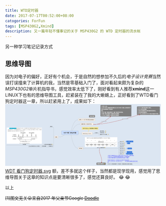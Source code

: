 ```yaml
---
title: WTD定时器
date: 2017-07-17T00:52:00+08:00
catogories: ForFun
tags: [MSP430G2,Xmind]
description: 又一篇年轻不懂事记的关于 MSP430G2 的 WTD 定时器的流水帐
---
```

另一种学习笔记记录方式

<!--more-->

## 思维导图

因为对电子的偏好，正好有个机会，于是自然的想参加不久后的*电子设计竞赛*当然误打误撞来了计算机的我，当然是零基础入门了，面对看起来颇为复杂的*MSP430G2*单片机指导书，感觉效率太低下了，刚好看到有人推荐**xmind**这一LINUX下也有的思维导图工具，赶紧装在了我的大蜥蜴上，正好看到了WTD看门狗定时器这一章，所以赶紧用上了，成果如下：![WDT 看门狗定时器.png](/images/2017/07/253397290.png)[WDT 看门狗定时器.svg](/images/2017/07/420233643.svg)
额，差不多就这个样子，当然都是现学现用，感觉用了思维导图关于这章的知识点是要清晰很多了，感觉还算良好。
:joy: :joy:


以上



~~[1]图文无关:stuck_out_tongue:来自2017 年父亲节Google [Doodle](https://www.google.com/doodles/fathers-day-2017)~~
